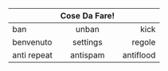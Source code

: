 |           | Cose Da Fare! |        |
|-----------|:-------------:|-------:|
| ban       |     unban     |   kick |
| benvenuto |    settings   | regole |
| anti repeat  | antispam |     antiflood |
